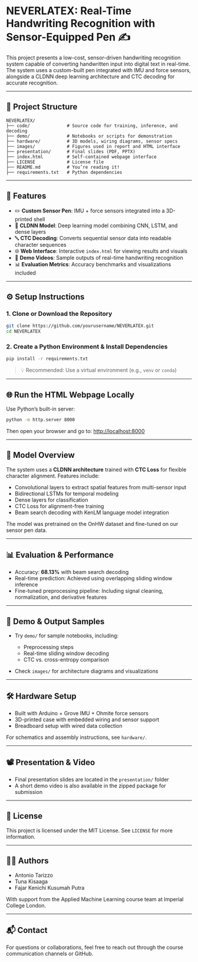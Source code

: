 # NEVERLATEX: Real-Time Handwriting Recognition with Sensor-Equipped Pen ✍️

This project presents a low-cost, sensor-driven handwriting recognition system capable of converting handwritten input into digital text in real-time. The system uses a custom-built pen integrated with IMU and force sensors, alongside a CLDNN deep learning architecture and CTC decoding for accurate recognition.

---

## 📁 Project Structure

```
NEVERLATEX/
├── code/              # Source code for training, inference, and decoding
├── demo/              # Notebooks or scripts for demonstration
├── hardware/          # 3D models, wiring diagrams, sensor specs
├── images/            # Figures used in report and HTML interface
├── presentation/      # Final slides (PDF, PPTX)
├── index.html         # Self-contained webpage interface
├── LICENSE            # License file
├── README.md          # You’re reading it!
├── requirements.txt   # Python dependencies
```

---

## 🚀 Features

- ✏️ **Custom Sensor Pen**: IMU + force sensors integrated into a 3D-printed shell
- 🧠 **CLDNN Model**: Deep learning model combining CNN, LSTM, and dense layers
- 🔤 **CTC Decoding**: Converts sequential sensor data into readable character sequences
- 🌐 **Web Interface**: Interactive `index.html` for viewing results and visuals
- 🎥 **Demo Videos**: Sample outputs of real-time handwriting recognition
- 📊 **Evaluation Metrics**: Accuracy benchmarks and visualizations included

---

## ⚙️ Setup Instructions

### 1. Clone or Download the Repository

```bash
git clone https://github.com/yourusername/NEVERLATEX.git
cd NEVERLATEX
```

### 2. Create a Python Environment & Install Dependencies

```bash
pip install -r requirements.txt
```

> 💡 Recommended: Use a virtual environment (e.g., `venv` or `conda`)

---

## 🌐 Run the HTML Webpage Locally

Use Python’s built-in server:

```bash
python -m http.server 8000
```

Then open your browser and go to: [http://localhost:8000](http://localhost:8000)

---

## 🧠 Model Overview

The system uses a **CLDNN architecture** trained with **CTC Loss** for flexible character alignment. Features include:

- Convolutional layers to extract spatial features from multi-sensor input
- Bidirectional LSTMs for temporal modeling
- Dense layers for classification
- CTC Loss for alignment-free training
- Beam search decoding with KenLM language model integration

The model was pretrained on the OnHW dataset and fine-tuned on our sensor pen data.

---

## 📊 Evaluation & Performance

- Accuracy: **68.13%** with beam search decoding
- Real-time prediction: Achieved using overlapping sliding window inference
- Fine-tuned preprocessing pipeline: Including signal cleaning, normalization, and derivative features

---

## 🧪 Demo & Output Samples

- Try `demo/` for sample notebooks, including:
  - Preprocessing steps
  - Real-time sliding window decoding
  - CTC vs. cross-entropy comparison

- Check `images/` for architecture diagrams and visualizations

---

## 🛠 Hardware Setup

- Built with Arduino + Grove IMU + Ohmite force sensors
- 3D-printed case with embedded wiring and sensor support
- Breadboard setup with wired data collection

For schematics and assembly instructions, see `hardware/`.

---

## 📽 Presentation & Video

- Final presentation slides are located in the `presentation/` folder
- A short demo video is also available in the zipped package for submission

---

## 📄 License

This project is licensed under the MIT License. See `LICENSE` for more information.

---

## 👨‍💻 Authors

- Antonio Tarizzo
- Tuna Kisaaga
- Fajar Kenichi Kusumah Putra

With support from the Applied Machine Learning course team at Imperial College London.

---

## 📬 Contact

For questions or collaborations, feel free to reach out through the course communication channels or GitHub.
